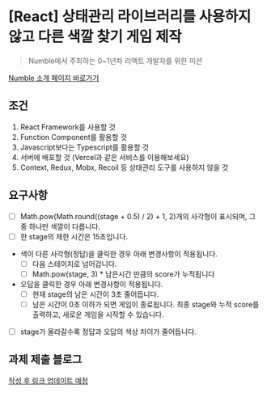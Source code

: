 # [React] 상태관리 라이브러리를 사용하지 않고 다른 색깔 찾기 게임 제작
> Numble에서 주최하는 0~1년차 리액트 개발자를 위한 미션

[Numble 소개 페이지 바로가기](https://www.numble.it/45cee9d3-49ad-4f67-9d2a-14607c2eeba7?fbclid=IwAR1zXOrV9E8GbksogWSZk6ynGYfm16CmOzX11_vKPZrl4xDIlOSrDIp7C7Y#c4eaa8bc4ec1492aa0be0fc9ff04d2e2)

## 조건

1. React Framework를 사용할 것
2. Function Component를 활용할 것
3. Javascript보다는 Typescript를 활용할 것
4. 서버에 배포할 것 (Vercel과 같은 서비스를 이용해보세요)
5. Context, Redux, Mobx, Recoil 등 상태관리 도구를 사용하지 않을 것

## 요구사항

- [ ] Math.pow(Math.round((stage + 0.5) / 2) + 1, 2)개의 사각형이 표시되며, 그 중 하나만 색깔이 다릅니다.
- [ ] 한 stage의 제한 시간은 15초입니다.
- 색이 다른 사각형(정답)을 클릭한 경우 아래 변경사항이 적용됩니다.
  - [ ] 다음 스테이지로 넘어갑니다.
  - [ ] Math.pow(stage, 3) \* 남은시간 만큼의 score가 누적됩니다
- 오답을 클릭한 경우 아래 변경사항이 적용됩니다.
  - [ ] 현재 stage의 남은 시간이 3초 줄어듭니다.
  - [ ] 남은 시간이 0초 이하가 되면 게임이 종료됩니다. 최종 stage와 누적 score를 출력하고, 새로운 게임을 시작할 수 있습니다.
- [ ] stage가 올라갈수록 정답과 오답의 색상 차이가 줄어듭니다.

## 과제 제출 블로그

[작성 후 링크 업데이트 예정](/)
